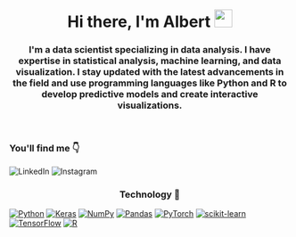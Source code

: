 <h1 align="center">Hi there, I'm Albert
<img src="https://github.com/blackcater/blackcater/raw/main/images/Hi.gif" height="32"/></h1>
<h3 align="center">   I'm a data scientist specializing in data analysis. I have expertise in statistical analysis, machine learning, and data visualization.  I stay updated with the latest advancements in the field and use programming languages like Python and R to develop predictive models and create interactive visualizations.</h3>

<br>
<h3 >You'll find me 👇</h3>

![LinkedIn](https://img.shields.io/badge/linkedin-%230077B5.svg?style=for-the-badge&logo=linkedin&logoColor=white)
![Instagram](https://img.shields.io/badge/Instagram-%23E4405F.svg?style=for-the-badge&logo=Instagram&logoColor=white)

<h3 align="center">Technology 🤖</h3>

[![Python](https://img.shields.io/badge/python-3670A0?style=for-the-badge&logo=python&logoColor=ffdd54)](https://github.com/Albert-Bas2002)
[![Keras](https://img.shields.io/badge/Keras-%23D00000.svg?style=for-the-badge&logo=Keras&logoColor=white)](https://github.com/Albert-Bas2002)
[![NumPy](https://img.shields.io/badge/numpy-%23013243.svg?style=for-the-badge&logo=numpy&logoColor=white)](https://github.com/Albert-Bas2002)
[![Pandas](https://img.shields.io/badge/pandas-%23150458.svg?style=for-the-badge&logo=pandas&logoColor=white)](https://github.com/Albert-Bas2002)
[![PyTorch](https://img.shields.io/badge/PyTorch-%23EE4C2C.svg?style=for-the-badge&logo=PyTorch&logoColor=white)](https://github.com/Albert-Bas2002)
[![scikit-learn](https://img.shields.io/badge/scikit--learn-%23F7931E.svg?style=for-the-badge&logo=scikit-learn&logoColor=white)](https://github.com/Albert-Bas2002)
[![TensorFlow](https://img.shields.io/badge/TensorFlow-%23FF6F00.svg?style=for-the-badge&logo=TensorFlow&logoColor=white)](https://github.com/Albert-Bas2002)
[![R](https://img.shields.io/badge/r-%23276DC3.svg?style=for-the-badge&logo=r&logoColor=white)](https://github.com/Albert-Bas2002)
